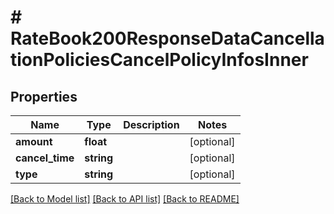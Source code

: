# # RateBook200ResponseDataCancellationPoliciesCancelPolicyInfosInner

## Properties

Name | Type | Description | Notes
------------ | ------------- | ------------- | -------------
**amount** | **float** |  | [optional]
**cancel_time** | **string** |  | [optional]
**type** | **string** |  | [optional]

[[Back to Model list]](../../README.md#models) [[Back to API list]](../../README.md#endpoints) [[Back to README]](../../README.md)
